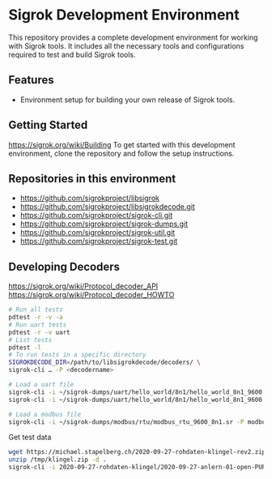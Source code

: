 # Sigrok Development Environment

This repository provides a complete development environment for working with Sigrok tools. It includes all the necessary tools and configurations required to test and build Sigrok tools.

## Features

- Environment setup for building your own release of Sigrok tools.

## Getting Started

<https://sigrok.org/wiki/Building>
To get started with this development environment, clone the repository and follow the setup instructions.

## Repositories in this environment

- <https://github.com/sigrokproject/libsigrok>
- <https://github.com/sigrokproject/libsigrokdecode.git>
- <https://github.com/sigrokproject/sigrok-cli.git>
- <https://github.com/sigrokproject/sigrok-dumps.git>
- <https://github.com/sigrokproject/sigrok-util.git>
- <https://github.com/sigrokproject/sigrok-test.git>

## Developing Decoders

<https://sigrok.org/wiki/Protocol_decoder_API>
<https://sigrok.org/wiki/Protocol_decoder_HOWTO>

```bash
# Run all tests
pdtest -r -v -a
# Run uart tests
pdtest -r -v uart
# List tests
pdtest -l
# To run tests in a specific directory
SIGROKDECODE_DIR=/path/to/libsigrokdecode/decoders/ \
sigrok-cli … -P <decodername>

# Load a uart file
sigrok-cli -i ~/sigrok-dumps/uart/hello_world/8n1/hello_world_8n1_9600.sr
sigrok-cli -i ~/sigrok-dumps/uart/hello_world/8n1/hello_world_8n1_9600.sr -P uart:baudrate=9600

# Load a modbus file
sigrok-cli -i ~/sigrok-dumps/modbus/rtu/modbus_rtu_9600_8n1.sr -P modbus:baudrate=9600
```

Get test data

```bash
wget https://michael.stapelberg.ch/2020-09-27-rohdaten-klingel-rev2.zip -O /tmp/klingel.zip && \
unzip /tmp/klingel.zip -d .
sigrok-cli -i 2020-09-27-rohdaten-klingel/2020-09-27-anlern-01-open-PUR-filtered.srzip  --channels BUS
```
